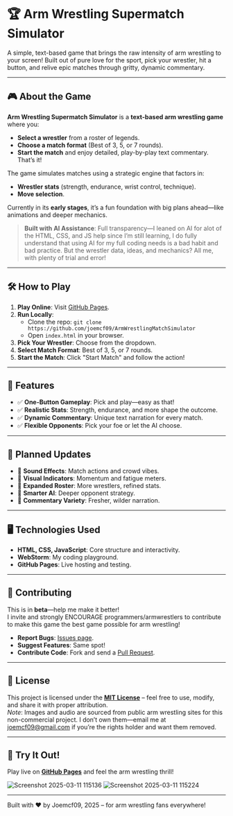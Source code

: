 # 🏆 Arm Wrestling Supermatch Simulator
A simple, text-based game that brings the raw intensity of arm wrestling to your screen! Built out of pure love for the sport, pick your wrestler, hit a button, and relive epic matches through gritty, dynamic commentary.

---

## 🎮 About the Game
**Arm Wrestling Supermatch Simulator** is a **text-based arm wrestling game** where you:
- **Select a wrestler** from a roster of legends.
- **Choose a match format** (Best of 3, 5, or 7 rounds).
- **Start the match** and enjoy detailed, play-by-play text commentary. That’s it!

The game simulates matches using a strategic engine that factors in:
- **Wrestler stats** (strength, endurance, wrist control, technique).
- **Move selection**.

Currently in its **early stages**, it’s a fun foundation with big plans ahead—like animations and deeper mechanics.

> **Built with AI Assistance**: Full transparency—I leaned on AI for alot of the HTML, CSS, and JS help since I’m still learning, I do fully understand that using AI for my full coding needs is a bad habit and bad practice. But the wrestler data, ideas, and mechanics? All me, with plenty of trial and error!

---

## 🛠️ How to Play
1. **Play Online**: Visit [GitHub Pages](https://joemcf09.github.io/ArmWrestlingMatchSimulator/).
2. **Run Locally**: 
   - Clone the repo: `git clone https://github.com/joemcf09/ArmWrestlingMatchSimulator`
   - Open `index.html` in your browser.
3. **Pick Your Wrestler**: Choose from the dropdown.
4. **Select Match Format**: Best of 3, 5, or 7 rounds.
5. **Start the Match**: Click "Start Match" and follow the action!

---

## 🎯 Features
- ✅ **One-Button Gameplay**: Pick and play—easy as that!
- ✅ **Realistic Stats**: Strength, endurance, and more shape the outcome.
- ✅ **Dynamic Commentary**: Unique text narration for every match.
- ✅ **Flexible Opponents**: Pick your foe or let the AI choose.

---

## 🔮 Planned Updates
- 🔹 **Sound Effects**: Match actions and crowd vibes.
- 🔹 **Visual Indicators**: Momentum and fatigue meters.
- 🔹 **Expanded Roster**: More wrestlers, refined stats.
- 🔹 **Smarter AI**: Deeper opponent strategy.
- 🔹 **Commentary Variety**: Fresher, wilder narration.

---

## 🖥️ Technologies Used
- **HTML, CSS, JavaScript**: Core structure and interactivity.
- **WebStorm**: My coding playground.
- **GitHub Pages**: Live hosting and testing.

---

## 📝 Contributing
This is in **beta**—help me make it better!  
I invite and strongly ENCOURAGE programmers/armwrestlers to contribute to make this game the best game possible for arm wrestling!
- **Report Bugs**: [Issues page](https://github.com/joemcf09/ArmWrestlingMatchSimulator/issues).  
- **Suggest Features**: Same spot!  
- **Contribute Code**: Fork and send a [Pull Request](https://github.com/joemcf09/ArmWrestlingMatchSimulator/pulls).

---

## 📜 License
This project is licensed under the **[MIT License](LICENSE)** – feel free to use, modify, and share it with proper attribution.  
*Note*: Images and audio are sourced from public arm wrestling sites for this non-commercial project. I don’t own them—email me at joemcf09@gmail.com if you’re the rights holder and want them removed.

---

## 🚀 Try It Out!
Play live on **[GitHub Pages](https://joemcf09.github.io/ArmWrestlingMatchSimulator/)** and feel the arm wrestling thrill!

![Screenshot 2025-03-11 115136](https://github.com/user-attachments/assets/c12c3436-cb95-4977-aca4-a47e417f0f30)
![Screenshot 2025-03-11 115224](https://github.com/user-attachments/assets/fee7b295-fa90-4677-8ce6-56b7123b2b10)

---
Built with ❤️ by Joemcf09, 2025 – for arm wrestling fans everywhere!
